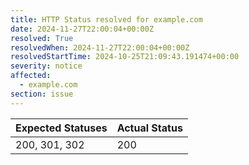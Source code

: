 ```yaml
---
title: HTTP Status resolved for example.com
date: 2024-11-27T22:00:04+00:00Z
resolved: True
resolvedWhen: 2024-11-27T22:00:04+00:00Z
resolvedStartTime: 2024-10-25T21:09:43.191474+00:00
severity: notice
affected:
  - example.com
section: issue
---
```


| Expected Statuses | Actual Status  |
|-------------------|----------------|
| 200, 301, 302 | 200 |
